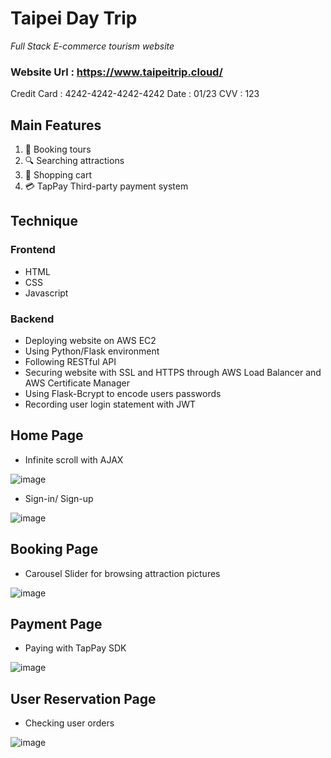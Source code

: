 # Taipei Day Trip
_Full Stack E-commerce tourism website_

### Website Url : https://www.taipeitrip.cloud/
Credit Card : 4242-4242-4242-4242
Date : 01/23
CVV : 123

## Main Features
1. 📆 Booking tours
2. 🔍 Searching attractions
3. 🛒 Shopping cart
4. 💳 TapPay Third-party payment system

## Technique
### Frontend
+ HTML
+ CSS
+ Javascript

### Backend
+ Deploying website on AWS EC2
+ Using Python/Flask environment
+ Following RESTful API 
+ Securing website with SSL and HTTPS through AWS Load Balancer and AWS Certificate Manager
+ Using Flask-Bcrypt to encode users passwords
+ Recording user login statement with JWT

## Home Page
+ Infinite scroll with AJAX

![image](https://user-images.githubusercontent.com/92343813/174983678-9daa5f4b-30bf-40ac-a2ed-c3e51a2bc910.png)

+ Sign-in/ Sign-up

![image](https://user-images.githubusercontent.com/92343813/174987475-c605c630-3a1a-4578-b1c3-07b3cfb16521.png)

## Booking Page
+ Carousel Slider for browsing attraction pictures

![image](https://user-images.githubusercontent.com/92343813/174988014-2197135a-cb13-40ba-ad4b-528617e7d802.png)

## Payment Page
+ Paying with TapPay SDK

![image](https://user-images.githubusercontent.com/92343813/174988738-fd515916-aaaa-40bc-8c43-9a12462a5752.png)

## User Reservation Page
+ Checking user orders

![image](https://user-images.githubusercontent.com/92343813/174990543-71e78c4f-c9df-4ae9-8823-5f96e9c17eb1.png)

